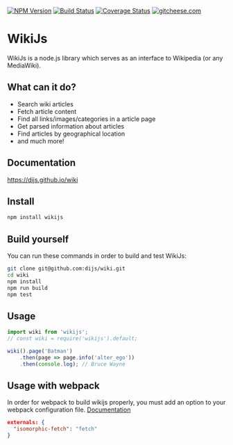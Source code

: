 [![NPM Version](https://img.shields.io/npm/v/wikijs.svg)](https://www.npmjs.com/package/wikijs)
[![Build Status](https://travis-ci.org/dijs/wiki.svg)](https://travis-ci.org/dijs/wiki)
[![Coverage Status](https://coveralls.io/repos/dijs/wiki/badge.svg)](https://coveralls.io/r/dijs/wiki)
[![gitcheese.com](https://api.gitcheese.com/v1/projects/bda088c4-6016-49e5-80c8-2fea51b65e2f/badges)](https://www.gitcheese.com/app/#/projects/bda088c4-6016-49e5-80c8-2fea51b65e2f/pledges/create)

# WikiJs

WikiJs is a node.js library which serves as an interface to Wikipedia (or any MediaWiki).

## What can it do?

- Search wiki articles
- Fetch article content
- Find all links/images/categories in a article page
- Get parsed information about articles
- Find articles by geographical location
- and much more!

## Documentation

<https://dijs.github.io/wiki>

## Install

```bash
npm install wikijs
```

## Build yourself

You can run these commands in order to build and test WikiJs:

```bash
git clone git@github.com:dijs/wiki.git
cd wiki
npm install
npm run build
npm test
```

## Usage

```javascript
import wiki from 'wikijs';
// const wiki = require('wikijs').default;

wiki().page('Batman')
	.then(page => page.info('alter_ego'))
	.then(console.log); // Bruce Wayne
```

## Usage with webpack

In order for webpack to build wikijs properly, you must add an option to
your webpack configuration file. [Documentation](https://webpack.github.io/docs/configuration.html#externals)

```json
externals: {
  "isomorphic-fetch": "fetch"
}
```
